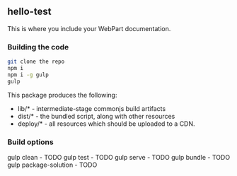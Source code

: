 ## hello-test

This is where you include your WebPart documentation.

### Building the code



```bash
git clone the repo
npm i
npm i -g gulp
gulp
```

This package produces the following:

* lib/* - intermediate-stage commonjs build artifacts
* dist/* - the bundled script, along with other resources
* deploy/* - all resources which should be uploaded to a CDN.

### Build options
 
 
gulp clean - TODO
gulp test - TODO
gulp serve - TODO
gulp bundle - TODO
gulp package-solution - TODO

